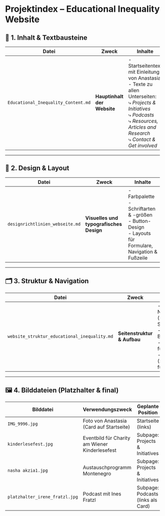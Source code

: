 
# Projektindex – Educational Inequality Website

## 📁 1. Inhalt & Textbausteine

| Datei | Zweck | Inhalte |
|-------|-------|---------|
| `Educational_Inequality_Content.md` | **Hauptinhalt der Website** | - Startseitentext mit Einleitung von Anastasia<br>- Texte zu allen Unterseiten:<br>⤷ *Projects & Initiatives*<br>⤷ *Podcasts*<br>⤷ *Resources, Articles and Research*<br>⤷ *Contact & Get involved* |

---

## 🎨 2. Design & Layout

| Datei | Zweck | Inhalte |
|-------|-------|---------|
| `designrichtlinien_webseite.md` | **Visuelles und typografisches Design** | - Farbpalette<br>- Schriftarten & -größen<br>- Button-Design<br>- Layouts für Formulare, Navigation & Fußzeile |

---

## 🗂️ 3. Struktur & Navigation

| Datei | Zweck | Inhalte |
|-------|-------|---------|
| `website_struktur_educational_inequality.md` | **Seitenstruktur & Aufbau** | - Navigationsstruktur (Header, Subpages)<br>- Anordnung von Bildern & Texten<br>- Tabellenstruktur für Artikelübersicht<br>- Layoutangaben (z. B. Card-Design für Fotos) |

---

## 🖼️ 4. Bilddateien (Platzhalter & final)

| Bilddatei | Verwendungszweck | Geplante Position |
|-----------|------------------|-------------------|
| `IMG_9996.jpg` | Foto von Anastasia (Card auf Startseite) | Startseite (links) |
| `kinderlesefest.jpg` | Eventbild für Charity am Wiener Kinderlesefest | Subpage: Projects & Initiatives |
| `nasha akzia1.jpg` | Austauschprogramm Montenegro | Subpage: Projects & Initiatives |
| `platzhalter_irene_fratzl.jpg` | Podcast mit Ines Fratzl | Subpage: Podcasts (links als Card) |
